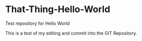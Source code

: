 # That-Thing-Hello-World
Test repository for Hello World

This is a test of my editing and commit into the GIT Repository.
